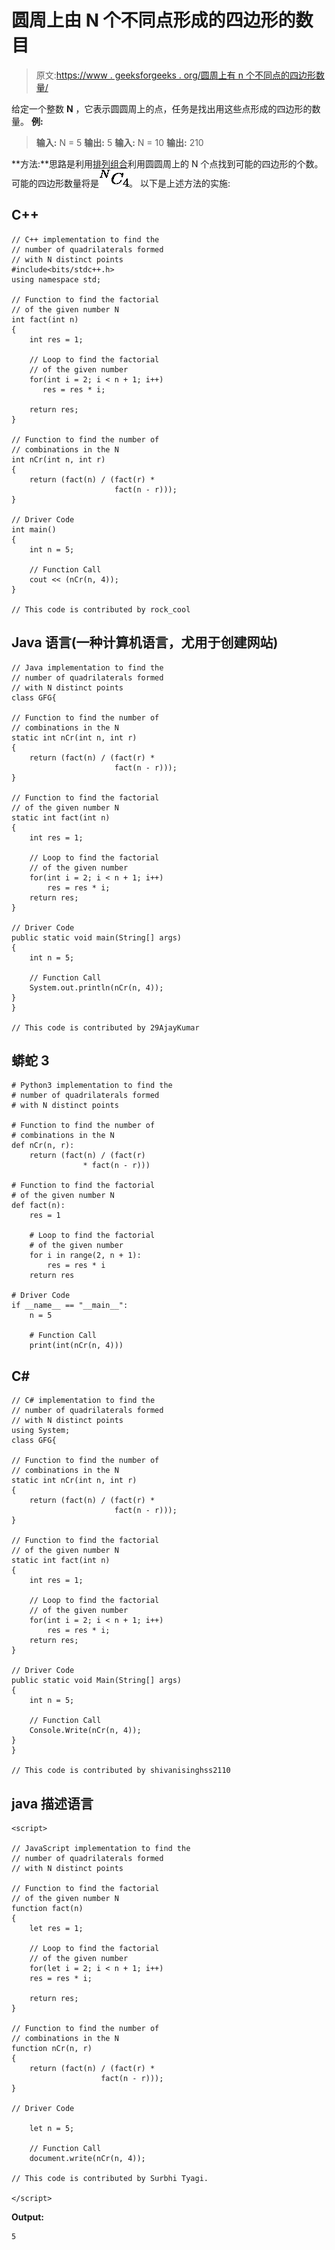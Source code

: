 # 圆周上由 N 个不同点形成的四边形的数目

> 原文:[https://www . geeksforgeeks . org/圆周上有 n 个不同点的四边形数量/](https://www.geeksforgeeks.org/number-of-quadrilateral-formed-with-n-distinct-points-on-circumference-of-circle/)

给定一个整数 **N** ，它表示圆圆周上的点，任务是找出用这些点形成的四边形的数量。
**例:**

> **输入:** N = 5
> **输出:** 5
> **输入:** N = 10
> **输出:** 210

**方法:**思路是利用[排列组合](https://www.geeksforgeeks.org/permutation-and-combination/)利用圆圆周上的 N 个点找到可能的四边形的个数。可能的四边形数量将是![^{N}C_4  ](img/6824b08fae05aefe631268f6b36bd28d.png "Rendered by QuickLaTeX.com")。
以下是上述方法的实施:

## C++

```
// C++ implementation to find the
// number of quadrilaterals formed
// with N distinct points
#include<bits/stdc++.h>
using namespace std;

// Function to find the factorial
// of the given number N
int fact(int n)
{
    int res = 1;

    // Loop to find the factorial
    // of the given number
    for(int i = 2; i < n + 1; i++)
       res = res * i;

    return res;
}

// Function to find the number of
// combinations in the N
int nCr(int n, int r)
{
    return (fact(n) / (fact(r) *
                       fact(n - r)));
}

// Driver Code
int main()
{
    int n = 5;

    // Function Call
    cout << (nCr(n, 4));
}

// This code is contributed by rock_cool
```

## Java 语言(一种计算机语言，尤用于创建网站)

```
// Java implementation to find the
// number of quadrilaterals formed
// with N distinct points
class GFG{

// Function to find the number of
// combinations in the N
static int nCr(int n, int r)
{
    return (fact(n) / (fact(r) *
                       fact(n - r)));
}

// Function to find the factorial
// of the given number N
static int fact(int n)
{
    int res = 1;

    // Loop to find the factorial
    // of the given number
    for(int i = 2; i < n + 1; i++)
        res = res * i;
    return res;
}

// Driver Code
public static void main(String[] args)
{
    int n = 5;

    // Function Call
    System.out.println(nCr(n, 4));
}
}

// This code is contributed by 29AjayKumar
```

## 蟒蛇 3

```
# Python3 implementation to find the
# number of quadrilaterals formed
# with N distinct points

# Function to find the number of
# combinations in the N
def nCr(n, r):
    return (fact(n) / (fact(r)
                * fact(n - r)))

# Function to find the factorial
# of the given number N
def fact(n):
    res = 1

    # Loop to find the factorial
    # of the given number
    for i in range(2, n + 1):
        res = res * i    
    return res

# Driver Code
if __name__ == "__main__":
    n = 5

    # Function Call
    print(int(nCr(n, 4)))
```

## C#

```
// C# implementation to find the
// number of quadrilaterals formed
// with N distinct points
using System;
class GFG{

// Function to find the number of
// combinations in the N
static int nCr(int n, int r)
{
    return (fact(n) / (fact(r) *
                       fact(n - r)));
}

// Function to find the factorial
// of the given number N
static int fact(int n)
{
    int res = 1;

    // Loop to find the factorial
    // of the given number
    for(int i = 2; i < n + 1; i++)
        res = res * i;
    return res;
}

// Driver Code
public static void Main(String[] args)
{
    int n = 5;

    // Function Call
    Console.Write(nCr(n, 4));
}
}

// This code is contributed by shivanisinghss2110
```

## java 描述语言

```
<script>

// JavaScript implementation to find the
// number of quadrilaterals formed
// with N distinct points

// Function to find the factorial
// of the given number N
function fact(n)
{
    let res = 1;

    // Loop to find the factorial
    // of the given number
    for(let i = 2; i < n + 1; i++)
    res = res * i;

    return res;
}

// Function to find the number of
// combinations in the N
function nCr(n, r)
{
    return (fact(n) / (fact(r) *
                    fact(n - r)));
}

// Driver Code

    let n = 5;

    // Function Call
    document.write(nCr(n, 4));

// This code is contributed by Surbhi Tyagi.

</script>
```

**Output:** 

```
5
```